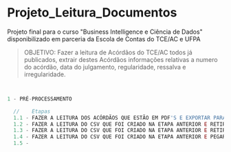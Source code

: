 # Projeto_Leitura_Documentos
Projeto final para o curso "Business Intelligence e Ciência de Dados" disponibilizado em parceria da Escola de Contas do TCE/AC e UFPA

>OBJETIVO: Fazer a leitura de Acórdãos do TCE/AC todos já publicados, extrair destes Acórdãos informações relativas a numero do acórdão, data do julgamento, regularidade, ressalva e irregularidade.

~~~javascript


1 - PRÉ-PROCESSAMENTO

  //    Etapas
  1.1 - FAZER A LEITURA DOS ACÓRDÃOS QUE ESTÃO EM PDF'S E EXPORTAR PARA UMA PLANILHA CSV
  1.2 - FAZER A LEITURA DO CSV QUE FOI CRIADO NA ETAPA ANTERIOR E RETIRAR NAN'S - UTILIZANDO O DATASET DO PANDAS
  1.3 - FAZER A LEITURA DO CSV QUE FOI CRIADO NA ETAPA ANTERIOR E RETIRAR TEXTO INICIAL E FINAL QUE NÃO SERÁ OBJETO DO ESTUDO
  1.4 - FAZER A LEITURA DO CSV QUE FOI CRIADO NA ETAPA ANTERIOR E PEGAR O NÚMERO DO ACÓRDÃO PARA COLOCAR NA COLUNA ACORDAO DA PLANILHA
  1.5 - 

~~~

